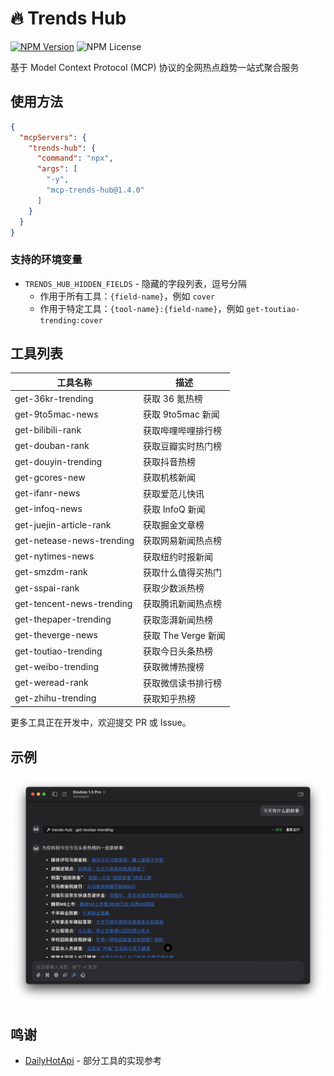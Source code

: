 # 🔥 Trends Hub

[![NPM Version](https://img.shields.io/npm/v/mcp-trends-hub)](https://www.npmjs.com/package/mcp-trends-hub)
![NPM License](https://img.shields.io/npm/l/mcp-trends-hub)

基于 Model Context Protocol (MCP) 协议的全网热点趋势一站式聚合服务

## 使用方法

<!-- usage-start -->
```json
{
  "mcpServers": {
    "trends-hub": {
      "command": "npx",
      "args": [
        "-y",
        "mcp-trends-hub@1.4.0"
      ]
    }
  }
}
```

<!-- usage-end -->
### 支持的环境变量

- `TRENDS_HUB_HIDDEN_FIELDS` - 隐藏的字段列表，逗号分隔
  - 作用于所有工具：`{field-name}`，例如 `cover`
  - 作用于特定工具：`{tool-name}:{field-name}`，例如 `get-toutiao-trending:cover`

## 工具列表

<!-- tools-start -->
| 工具名称 | 描述 |
| --- | --- |
| get-36kr-trending | 获取 36 氪热榜 |
| get-9to5mac-news | 获取 9to5mac 新闻 |
| get-bilibili-rank | 获取哔哩哔哩排行榜 |
| get-douban-rank | 获取豆瓣实时热门榜 |
| get-douyin-trending | 获取抖音热榜 |
| get-gcores-new | 获取机核新闻 |
| get-ifanr-news | 获取爱范儿快讯 |
| get-infoq-news | 获取 InfoQ 新闻 |
| get-juejin-article-rank | 获取掘金文章榜 |
| get-netease-news-trending | 获取网易新闻热点榜 |
| get-nytimes-news | 获取纽约时报新闻 |
| get-smzdm-rank | 获取什么值得买热门 |
| get-sspai-rank | 获取少数派热榜 |
| get-tencent-news-trending | 获取腾讯新闻热点榜 |
| get-thepaper-trending | 获取澎湃新闻热榜 |
| get-theverge-news | 获取 The Verge 新闻 |
| get-toutiao-trending | 获取今日头条热榜 |
| get-weibo-trending | 获取微博热搜榜 |
| get-weread-rank | 获取微信读书排行榜 |
| get-zhihu-trending | 获取知乎热榜 |


<!-- tools-end -->

更多工具正在开发中，欢迎提交 PR 或 Issue。

## 示例

![toutiao](./assets/toutiao.png)

## 鸣谢

- [DailyHotApi](https://github.com/imsyy/DailyHotApi) - 部分工具的实现参考

